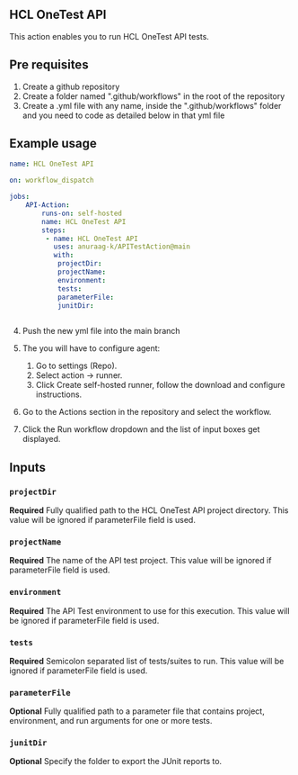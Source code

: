 ## HCL OneTest API
This action enables you to run HCL OneTest API tests.

## Pre requisites

1. Create a github repository
2. Create a folder named ".github/workflows" in the root of the repository
3. Create a .yml file with any name, inside the ".github/workflows" folder and you need to code as detailed below in that yml file

## Example usage

```yaml
name: HCL OneTest API

on: workflow_dispatch

jobs:
    API-Action:
        runs-on: self-hosted
        name: HCL OneTest API
        steps:
         - name: HCL OneTest API
           uses: anuraag-k/APITestAction@main
           with:
            projectDir: 
            projectName: 
            environment: 
            tests: 
            parameterFile: 
            junitDir: 
            
```
4. Push the new yml file into the main branch
5. The you will have to configure agent:
    1. Go to settings (Repo).
    2. Select action -> runner.
    3. Click Create self-hosted runner, follow the download and configure instructions.

6. Go to the Actions section in the repository and select the workflow.
7. Click the Run workflow dropdown and the list of input boxes get displayed.

## Inputs

### `projectDir`

**Required** Fully qualified path to the HCL OneTest API project directory. This value will be ignored if parameterFile field is used.

### `projectName`

**Required** The name of the API test project. This value will be ignored if parameterFile field is used.

### `environment`

**Required** The API Test environment to use for this execution. This value will be ignored if parameterFile field is used.

### `tests`

**Required** Semicolon separated list of tests/suites to run. This value will be ignored if parameterFile field is used.

### `parameterFile`

**Optional** Fully qualified path to a parameter file that contains project, environment, and run arguments for one or more tests.

### `junitDir`

**Optional** Specify the folder to export the JUnit reports to.

